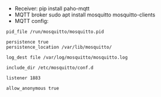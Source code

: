- Receiver:
pip install paho-mqtt
- MQTT broker
sudo apt install mosquitto mosquitto-clients
- MQTT config:
```
pid_file /run/mosquitto/mosquitto.pid

persistence true
persistence_location /var/lib/mosquitto/

log_dest file /var/log/mosquitto/mosquitto.log

include_dir /etc/mosquitto/conf.d

listener 1883

allow_anonymous true
```
